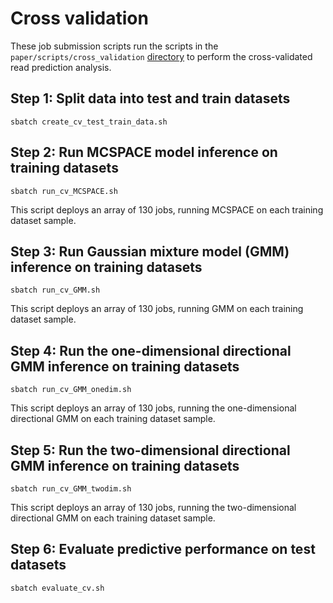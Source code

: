 # Cross validation

These job submission scripts run the scripts in the `paper/scripts/cross_validation` [directory](../../../scripts/cross_validation/README.md) to perform the cross-validated read prediction analysis.

## Step 1: Split data into test and train datasets 
```
sbatch create_cv_test_train_data.sh
```

## Step 2: Run MCSPACE model inference on training datasets
```
sbatch run_cv_MCSPACE.sh
```
This script deploys an array of 130 jobs, running MCSPACE on each training dataset sample.

## Step 3: Run Gaussian mixture model (GMM) inference on training datasets
```
sbatch run_cv_GMM.sh
```
This script deploys an array of 130 jobs, running GMM on each training dataset sample.

## Step 4: Run the one-dimensional directional GMM inference on training datasets
```
sbatch run_cv_GMM_onedim.sh
```
This script deploys an array of 130 jobs, running the one-dimensional directional GMM on each training dataset sample.

## Step 5: Run the two-dimensional directional GMM inference on training datasets
```
sbatch run_cv_GMM_twodim.sh
```
This script deploys an array of 130 jobs, running the two-dimensional directional GMM on each training dataset sample.

## Step 6: Evaluate predictive performance on test datasets
```
sbatch evaluate_cv.sh
```
